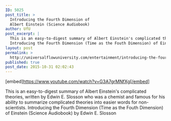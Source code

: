 ```yaml
---
ID: 5025
post_title: >
  Introducing the Fourth Dimension of
  Albert Einstein (Science Audiobook)
author: UfU
post_excerpt: |
  This is an easy-to-digest summary of Albert Einstein's complicated theories, written by Edwin E. Slosson who was a chemist and famous for his ability to summarize complicated theories into easier words for non-scientists.
  Introducing the Fourth Dimension (Time as the Fouth Dimension) of Einstein (Science Audiobook) by Edwin E. Slosson
layout: post
permalink: >
  http://universalflowuniversity.com/entertainment/introducing-the-fourth-dimension-of-albert-einstein-science-audiobook/
published: true
post_date: 2015-10-31 02:02:43
---
```

[embed]https://www.youtube.com/watch?v=G3A7grMNfXg[/embed]<br>
<p>This is an easy-to-digest summary of Albert Einstein's complicated theories, written by Edwin E. Slosson who was a chemist and famous for his ability to summarize complicated theories into easier words for non-scientists.
Introducing the Fourth Dimension (Time as the Fouth Dimension) of Einstein (Science Audiobook) by Edwin E. Slosson</p>
